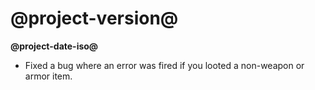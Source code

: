 # @project-version@
**@project-date-iso@**

- Fixed a bug where an error was fired if you looted a non-weapon or armor item.